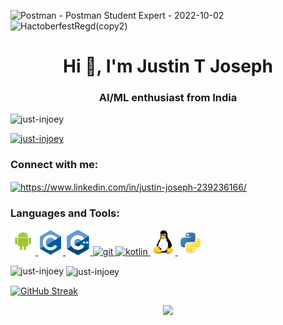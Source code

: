 
<!--
**just-injoey/just-injoey** is a ✨ _special_ ✨ repository because its `README.md` (this file) appears on your GitHub profile.


Here are some ideas to get you started:

- 🔭 I’m currently working on ...
- 🌱 I’m currently learning ...![HactoberfestRegd](https://user-images.githubusercontent.com/93005964/193537992-f9d24864-7c06-4140-b2d5-c83671e0bc4b.png)

- 👯 I’m looking to collaborate on ...
- 🤔 I’m looking for help with ...
- 💬 Ask me about ...
- 📫 How to reach me: ...
- 😄 Pronouns: ...![HactoberfestRegd](https://user-images.githubusercontent.com/93005964/193538387-7c271fcf-68a3-4b61-a96f-2edb56e9343a.png)

- ⚡ Fun fact: ...
-->
![Postman - Postman Student Expert - 2022-10-02](https://user-images.githubusercontent.com/93005964/193532226-cdd53143-8e10-4e91-8c38-82b84a53b0a8.png)
![HactoberfestRegd(copy2)](https://user-images.githubusercontent.com/93005964/193539210-caaf53c4-fa62-4b13-960d-04e6b1387393.png)


<h1 align="center">Hi 👋, I'm Justin T Joseph</h1>
<h3 align="center">AI/ML enthusiast from India</h3>


<p align="left"> <img src="https://komarev.com/ghpvc/?username=just-injoey&label=Profile%20views&color=0e75b6&style=flat" alt="just-injoey" /> </p>

<p align="left"> <a href="https://github.com/ryo-ma/github-profile-trophy"><img src="https://github-profile-trophy.vercel.app/?username=just-injoey" alt="just-injoey" /></a> </p>

<h3 align="left">Connect with me:</h3>
<p align="left">
<a href="https://www.linkedin.com/in/justin-joseph-239236166/" target="blank"><img align="center" src="https://raw.githubusercontent.com/rahuldkjain/github-profile-readme-generator/master/src/images/icons/Social/linked-in-alt.svg" alt="https://www.linkedin.com/in/justin-joseph-239236166/" height="30" width="40" /></a>
</p>

<h3 align="left">Languages and Tools:</h3>
<p align="left"> <a href="https://developer.android.com" target="_blank" rel="noreferrer"> <img src="https://raw.githubusercontent.com/devicons/devicon/master/icons/android/android-original-wordmark.svg" alt="android" width="40" height="40"/> </a> <a href="https://www.cprogramming.com/" target="_blank" rel="noreferrer"> <img src="https://raw.githubusercontent.com/devicons/devicon/master/icons/c/c-original.svg" alt="c" width="40" height="40"/> </a> <a href="https://www.w3schools.com/cpp/" target="_blank" rel="noreferrer"> <img src="https://raw.githubusercontent.com/devicons/devicon/master/icons/cplusplus/cplusplus-original.svg" alt="cplusplus" width="40" height="40"/> </a> <a href="https://git-scm.com/" target="_blank" rel="noreferrer"> <img src="https://www.vectorlogo.zone/logos/git-scm/git-scm-icon.svg" alt="git" width="40" height="40"/> </a> <a href="https://kotlinlang.org" target="_blank" rel="noreferrer"> <img src="https://www.vectorlogo.zone/logos/kotlinlang/kotlinlang-icon.svg" alt="kotlin" width="40" height="40"/> </a> <a href="https://www.linux.org/" target="_blank" rel="noreferrer"> <img src="https://raw.githubusercontent.com/devicons/devicon/master/icons/linux/linux-original.svg" alt="linux" width="40" height="40"/> </a> <a href="https://www.python.org" target="_blank" rel="noreferrer"> <img src="https://raw.githubusercontent.com/devicons/devicon/master/icons/python/python-original.svg" alt="python" width="40" height="40"/> </a> </p>

<p><img align="left" src="https://github-readme-stats.vercel.app/api/top-langs?username=just-injoey&show_icons=true&locale=en&layout=compact" alt="just-injoey" /></p>

<p>&nbsp;<img align="center" src="https://github-readme-stats.vercel.app/api?username=just-injoey&show_icons=true&locale=en" alt="just-injoey" /></p>

[![GitHub Streak](https://streak-stats.demolab.com/?user=just-injoey)](https://git.io/streak-stats)

<p align ="center">
  <img src="https://github.com/TheDudeThatCode/TheDudeThatCode/blob/master/Assets/Developer.gif" />
</p>

